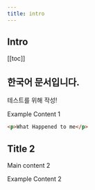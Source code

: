 ```yaml
---
title: intro
---
```



<Block>

## Intro

[[toc]]

</Block>


<!-- Main 1 -->

<Block>

## 한국어 문서입니다.
테스트를 위해 작성!

<Example>

Example Content 1

```html
<p>What Happened to me</p>
```

</Example>

</Block>

<!-- Main 1 -->

<Block>

## Title 2
Main content 2

<Example>

Example Content 2

</Example>

</Block>

